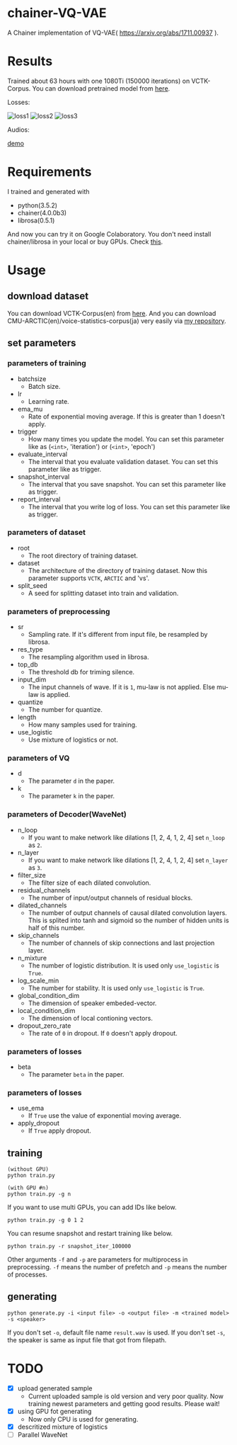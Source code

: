 # chainer-VQ-VAE
A Chainer implementation of VQ-VAE( https://arxiv.org/abs/1711.00937 ).

# Results
Trained about 63 hours with one 1080Ti (150000 iterations) on VCTK-Corpus. You can download pretrained model from [here](https://drive.google.com/open?id=1Ayy9NbpBoZCj1WVmwHGnUTG_jB2eonVU).

Losses:

![loss1](loss1.png)
![loss2](loss2.png)
![loss3](loss3.png)

Audios:

[demo](https://nana-music.com/playlists/2276008/)

# Requirements
I trained and generated with

- python(3.5.2)
- chainer(4.0.0b3)
- librosa(0.5.1)

And now you can try it on Google Colaboratory. You don't need install chainer/librosa in your local or buy GPUs. Check [this](Colaboratory/README.md).
# Usage
## download dataset
You can download VCTK-Corpus(en) from [here](http://homepages.inf.ed.ac.uk/jyamagis/page3/page58/page58.html). And you can download CMU-ARCTIC(en)/voice-statistics-corpus(ja) very easily via [my repository](https://github.com/dhgrs/download_dataset).

## set parameters
### parameters of training
- batchsize
    - Batch size.
- lr
    - Learning rate.
- ema_mu
    - Rate of exponential moving average. If this is greater than 1 doesn't apply.
- trigger
    - How many times you update the model. You can set this parameter like as (`<int>`, 'iteration') or (`<int>`, 'epoch')
- evaluate_interval
    - The interval that you evaluate validation dataset. You can set this parameter like as trigger.
- snapshot_interval
    - The interval that you save snapshot. You can set this parameter like as trigger.
- report_interval
    - The interval that you write log of loss. You can set this parameter like as trigger.

### parameters of dataset
- root
    - The root directory of training dataset.
- dataset
    - The architecture of the directory of training dataset. Now this parameter supports `VCTK`, `ARCTIC` and 'vs'.
- split_seed
    - A seed for splitting dataset into train and validation.

### parameters of preprocessing
- sr
    - Sampling rate. If it's different from input file, be resampled by librosa.
- res_type
    - The resampling algorithm used in librosa.
- top_db
    - The threshold db for triming silence.
- input_dim
    - The input channels of wave. If it is `1`, mu-law is not applied. Else mu-law is applied.
- quantize
    - The number for quantize.
- length
    - How many samples used for training.
- use_logistic
    - Use mixture of logistics or not.

### parameters of VQ
- d
    - The parameter `d` in the paper.
- k
    - The parameter `k` in the paper.

### parameters of Decoder(WaveNet)
- n_loop
    - If you want to make network like dilations [1, 2, 4, 1, 2, 4] set `n_loop` as `2`.
- n_layer
    - If you want to make network like dilations [1, 2, 4, 1, 2, 4] set `n_layer` as `3`.
- filter_size
    - The filter size of each dilated convolution.
- residual_channels
    - The number of input/output channels of residual blocks.
- dilated_channels
    - The number of output channels of causal dilated convolution layers. This is splited into tanh and sigmoid so the number of hidden units is half of this number.
- skip_channels
    - The number of channels of skip connections and last projection layer.
- n_mixture
    - The number of logistic distribution. It is used only `use_logistic` is `True`.
- log_scale_min
    - The number for stability. It is used only `use_logistic` is `True`.
- global_condition_dim
    - The dimension of speaker embeded-vector.
- local_condition_dim
    - The dimension of local contioning vectors.
- dropout_zero_rate
    - The rate of `0` in dropout. If `0` doesn't apply dropout.

### parameters of losses
- beta
    - The parameter `beta` in the paper.

### parameters of losses
- use_ema
    - If `True` use the value of exponential moving average.
- apply_dropout
    - If `True` apply dropout.


## training
```
(without GPU)
python train.py

(with GPU #n)
python train.py -g n
```

If you want to use multi GPUs, you can add IDs like below.
```
python train.py -g 0 1 2
```

You can resume snapshot and restart training like below.
```
python train.py -r snapshot_iter_100000
```
Other arguments `-f` and `-p` are parameters for multiprocess in preprocessing. `-f` means the number of prefetch and `-p` means the number of processes.

## generating
```
python generate.py -i <input file> -o <output file> -m <trained model> -s <speaker>
```

If you don't set `-o`, default file name `result.wav` is used. If you don't set `-s`, the speaker is same as input file that got from filepath.

# TODO
- [x] upload generated sample
    - Current uploaded sample is old version and very poor quality. Now training newest parameters and getting good results. Please wait!
- [x] using GPU fot generating
    - Now only CPU is used for generating.
- [x] descritized mixture of logistics
- [ ] Parallel WaveNet